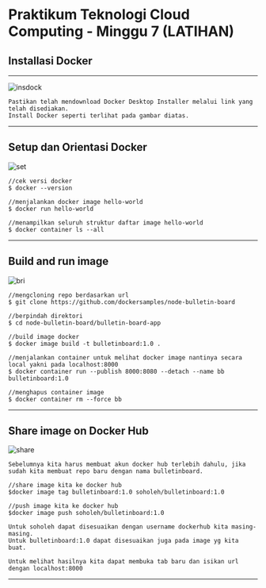 # Praktikum Teknologi Cloud Computing - Minggu 7 (LATIHAN)

## Installasi Docker 

---
![insdock](install-docker.png) 
```
Pastikan telah mendownload Docker Desktop Installer melalui link yang telah disediakan.
Install Docker seperti terlihat pada gambar diatas.
```
---
## Setup dan Orientasi Docker

![set](gs-docker-01.png)
```
//cek versi docker
$ docker --version

//menjalankan docker image hello-world
$ docker run hello-world

//menampilkan seluruh struktur daftar image hello-world
$ docker container ls --all
```
---
## Build and run image

![bri](gs-docker-02.png)
```
//mengcloning repo berdasarkan url
$ git clone https://github.com/dockersamples/node-bulletin-board

//berpindah direktori
$ cd node-bulletin-board/bulletin-board-app

//build image docker
$ docker image build -t bulletinboard:1.0 .

//menjalankan container untuk melihat docker image nantinya secara local yakni pada localhost:8000
$ docker container run --publish 8000:8080 --detach --name bb bulletinboard:1.0

//menghapus container image
$ docker container rm --force bb
```
---
## Share image on Docker Hub

![share](gs-docker-03.png)
```
Sebelumnya kita harus membuat akun docker hub terlebih dahulu, jika sudah kita membuat repo baru dengan nama bulletinboard.

//share image kita ke docker hub
$docker image tag bulletinboard:1.0 soholeh/bulletinboard:1.0

//push image kita ke docker hub
$docker image push soholeh/bulletinboard:1.0

Untuk soholeh dapat disesuaikan dengan username dockerhub kita masing-masing.
Untuk bulletinboard:1.0 dapat disesuaikan juga pada image yg kita buat.

Untuk melihat hasilnya kita dapat membuka tab baru dan isikan url dengan localhost:8000
```
---

